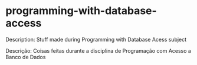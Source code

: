 # programming-with-database-access
 Description: Stuff made during Programming with Database Acess subject
 
 Descrição: Coisas feitas durante a disciplina de Programação com Acesso a Banco de Dados
